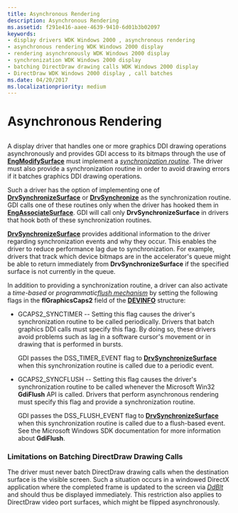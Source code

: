 ```yaml
---
title: Asynchronous Rendering
description: Asynchronous Rendering
ms.assetid: f291e416-aaee-4639-9410-6d01b3b02097
keywords:
- display drivers WDK Windows 2000 , asynchronous rendering
- asynchronous rendering WDK Windows 2000 display
- rendering asynchronously WDK Windows 2000 display
- synchronization WDK Windows 2000 display
- batching DirectDraw drawing calls WDK Windows 2000 display
- DirectDraw WDK Windows 2000 display , call batches
ms.date: 04/20/2017
ms.localizationpriority: medium
---
```


# Asynchronous Rendering


## <span id="ddk_asynchronous_rendering_gg"></span><span id="DDK_ASYNCHRONOUS_RENDERING_GG"></span>


A display driver that handles one or more graphics DDI drawing operations asynchronously and provides GDI access to its bitmaps through the use of [**EngModifySurface**](https://msdn.microsoft.com/library/windows/hardware/ff564976) must implement a [*synchronization routine*](https://msdn.microsoft.com/library/windows/hardware/ff556336#wdkgloss-synchronization-routine). The driver must also provide a synchronization routine in order to avoid drawing errors if it batches graphics DDI drawing operations.

Such a driver has the option of implementing one of [**DrvSynchronizeSurface**](https://msdn.microsoft.com/library/windows/hardware/ff557273) or [**DrvSynchronize**](https://msdn.microsoft.com/library/windows/hardware/ff556323) as the synchronization routine. GDI calls one of these routines only when the driver has hooked them in [**EngAssociateSurface**](https://msdn.microsoft.com/library/windows/hardware/ff564183). GDI will call only **DrvSynchronizeSurface** in drivers that hook both of these synchronization routines.

[**DrvSynchronizeSurface**](https://msdn.microsoft.com/library/windows/hardware/ff557273) provides additional information to the driver regarding synchronization events and why they occur. This enables the driver to reduce performance lag due to synchronization. For example, drivers that track which device bitmaps are in the accelerator's queue might be able to return immediately from **DrvSynchronizeSurface** if the specified surface is not currently in the queue.

In addition to providing a synchronization routine, a driver can also activate a *time-based* or *programmatic*[*flush mechanism*](https://msdn.microsoft.com/library/windows/hardware/ff556280#wdkgloss-flush-mechanism) by setting the following flags in the **flGraphicsCaps2** field of the [**DEVINFO**](https://msdn.microsoft.com/library/windows/hardware/ff552835) structure:

-   GCAPS2\_SYNCTIMER -- Setting this flag causes the driver's synchronization routine to be called periodically. Drivers that batch graphics DDI calls must specify this flag. By doing so, these drivers avoid problems such as lag in a software cursor's movement or in drawing that is performed in bursts.

    GDI passes the DSS\_TIMER\_EVENT flag to [**DrvSynchronizeSurface**](https://msdn.microsoft.com/library/windows/hardware/ff557273) when this synchronization routine is called due to a periodic event.

-   GCAPS2\_SYNCFLUSH -- Setting this flag causes the driver's synchronization routine to be called whenever the Microsoft Win32 **GdiFlush** API is called. Drivers that perform asynchronous rendering must specify this flag and provide a synchronization routine.

    GDI passes the DSS\_FLUSH\_EVENT flag to [**DrvSynchronizeSurface**](https://msdn.microsoft.com/library/windows/hardware/ff557273) when this synchronization routine is called due to a flush-based event. See the Microsoft Windows SDK documentation for more information about **GdiFlush**.

### <span id="Limitations_on_Batching_DirectDraw_Drawing_Calls"></span><span id="limitations_on_batching_directdraw_drawing_calls"></span><span id="LIMITATIONS_ON_BATCHING_DIRECTDRAW_DRAWING_CALLS"></span>Limitations on Batching DirectDraw Drawing Calls

The driver must never batch DirectDraw drawing calls when the destination surface is the visible screen. Such a situation occurs in a windowed DirectX application where the completed frame is updated to the screen via [*DdBlt*](https://msdn.microsoft.com/library/windows/hardware/ff549205) and should thus be displayed immediately. This restriction also applies to DirectDraw video port surfaces, which might be flipped asynchronously.

 

 





